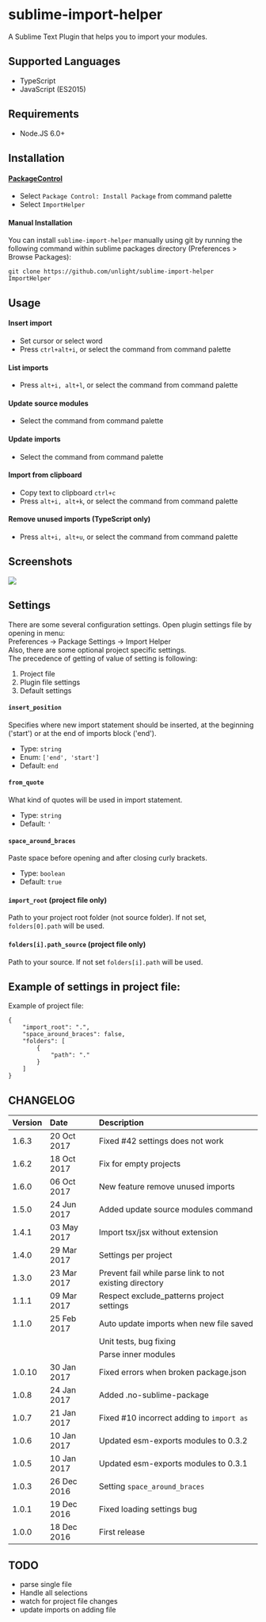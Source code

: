 sublime-import-helper
=====================
A Sublime Text Plugin that helps you to import your modules.

Supported Languages
---
* TypeScript
* JavaScript (ES2015)

## Requirements
* Node.JS 6.0+

Installation
---
#### [PackageControl](https://packagecontrol.io/packages/ImportHelper)
* Select `Package Control: Install Package` from command palette
* Select `ImportHelper`

#### Manual Installation
You can install `sublime-import-helper` manually using git by running the following command
within sublime packages directory (Preferences > Browse Packages):
```
git clone https://github.com/unlight/sublime-import-helper ImportHelper
```

Usage
---
#### Insert import
* Set cursor or select word
* Press `ctrl+alt+i`, or select the command from command palette

#### List imports
* Press `alt+i, alt+l`, or select the command from command palette

#### Update source modules
* Select the command from command palette

#### Update imports
* Select the command from command palette

#### Import from clipboard
* Copy text to clipboard `ctrl+c`
* Press `alt+i, alt+k`, or select the command from command palette

#### Remove unused imports (TypeScript only)
* Press `alt+i, alt+u`, or select the command from command palette

Screenshots
---
![](https://raw.githubusercontent.com/unlight/sublime-import-helper/master/screenshots/insert-import.gif)

Settings
---
There are some several configuration settings. Open plugin settings file by opening in menu:  
Preferences -> Package Settings -> Import Helper  
Also, there are some optional project specific settings.  
The precedence of getting of value of setting is following:
1. Project file
2. Plugin file settings
3. Default settings

#### `insert_position`
Specifies where new import statement should be inserted, at the beginning ('start')
or at the end of imports block ('end').
- Type: `string`
- Enum: `['end', 'start']`
- Default: `end`

#### `from_quote`
What kind of quotes will be used in import statement.
- Type: `string`
- Default: `'`

#### `space_around_braces`
Paste space before opening and after closing curly brackets.
- Type: `boolean`
- Default: `true`

#### `import_root` (project file only)
Path to your project root folder (not source folder). If not set, `folders[0].path` will be used.

#### `folders[i].path_source` (project file only)
Path to your source. If not set `folders[i].path` will be used.

Example of settings in project file:
---
Example of project file:
```
{
	"import_root": ".",
	"space_around_braces": false,
	"folders": [
		{
			"path": "."
		}
	]
} 
```

CHANGELOG
---
| Version | Date        | Description                                             |
|:--------|:------------|:--------------------------------------------------------|
| 1.6.3   | 20 Oct 2017 | Fixed #42 settings does not work                        |
| 1.6.2   | 18 Oct 2017 | Fix for empty projects                                  |
| 1.6.0   | 06 Oct 2017 | New feature remove unused imports                       |
| 1.5.0   | 24 Jun 2017 | Added update source modules command                     |
| 1.4.1   | 03 May 2017 | Import tsx/jsx without extension                        |
| 1.4.0   | 29 Mar 2017 | Settings per project                                    |
| 1.3.0   | 23 Mar 2017 | Prevent fail while parse link to not existing directory |
| 1.1.1   | 09 Mar 2017 | Respect exclude_patterns project settings               |
| 1.1.0   | 25 Feb 2017 | Auto update imports when new file saved                 |
|         |             | Unit tests, bug fixing                                  |
|         |             | Parse inner modules                                     |
| 1.0.10  | 30 Jan 2017 | Fixed errors when broken package.json                   |
| 1.0.8   | 24 Jan 2017 | Added .no-sublime-package                               |
| 1.0.7   | 21 Jan 2017 | Fixed #10 incorrect adding to `import as`               |
| 1.0.6   | 10 Jan 2017 | Updated esm-exports modules to 0.3.2                    |
| 1.0.5   | 10 Jan 2017 | Updated esm-exports modules to 0.3.1                    |
| 1.0.3   | 26 Dec 2016 | Setting `space_around_braces`                           |
| 1.0.1   | 19 Dec 2016 | Fixed loading settings bug                              |
| 1.0.0   | 18 Dec 2016 | First release                                           |

TODO
---
* parse single file
* Handle all selections
* watch for project file changes
* update imports on adding file